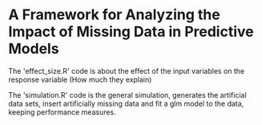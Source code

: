 # A Framework for Analyzing the Impact of Missing Data in Predictive Models

The 'effect_size.R' code is about the effect of the input variables on the response variable (How much they explain)

The 'simulation.R' code is the general simulation, generates the artificial data sets, insert artificially missing data and fit a glm model to the data, keeping performance measures. 


